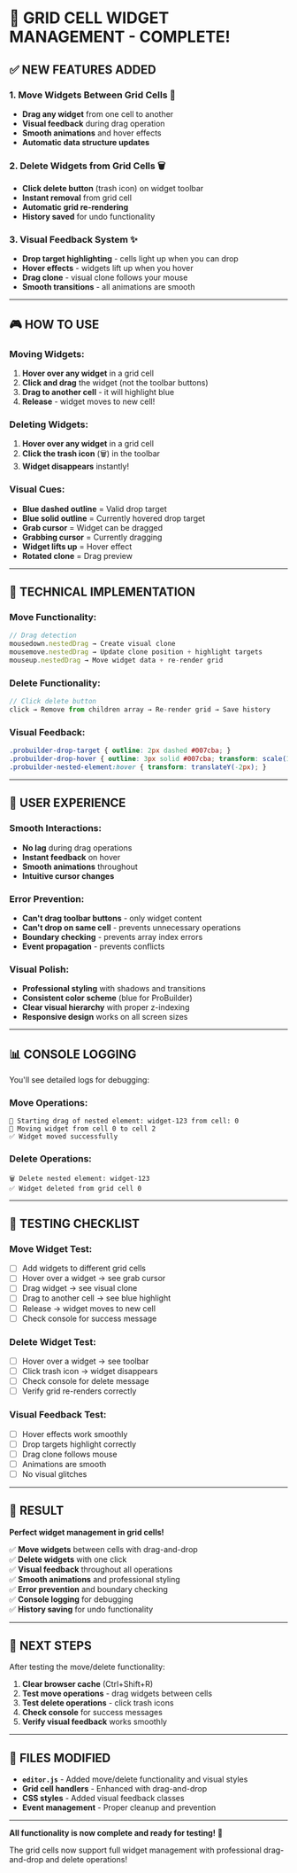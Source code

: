 # 🎯 GRID CELL WIDGET MANAGEMENT - COMPLETE!

## ✅ **NEW FEATURES ADDED**

### 1. **Move Widgets Between Grid Cells** 🎯
- **Drag any widget** from one cell to another
- **Visual feedback** during drag operation
- **Smooth animations** and hover effects
- **Automatic data structure updates**

### 2. **Delete Widgets from Grid Cells** 🗑️
- **Click delete button** (trash icon) on widget toolbar
- **Instant removal** from grid cell
- **Automatic grid re-rendering**
- **History saved** for undo functionality

### 3. **Visual Feedback System** ✨
- **Drop target highlighting** - cells light up when you can drop
- **Hover effects** - widgets lift up when you hover
- **Drag clone** - visual clone follows your mouse
- **Smooth transitions** - all animations are smooth

---

## 🎮 **HOW TO USE**

### **Moving Widgets:**

1. **Hover over any widget** in a grid cell
2. **Click and drag** the widget (not the toolbar buttons)
3. **Drag to another cell** - it will highlight blue
4. **Release** - widget moves to new cell!

### **Deleting Widgets:**

1. **Hover over any widget** in a grid cell
2. **Click the trash icon** (🗑️) in the toolbar
3. **Widget disappears** instantly!

### **Visual Cues:**

- **Blue dashed outline** = Valid drop target
- **Blue solid outline** = Currently hovered drop target
- **Grab cursor** = Widget can be dragged
- **Grabbing cursor** = Currently dragging
- **Widget lifts up** = Hover effect
- **Rotated clone** = Drag preview

---

## 🔧 **TECHNICAL IMPLEMENTATION**

### **Move Functionality:**
```javascript
// Drag detection
mousedown.nestedDrag → Create visual clone
mousemove.nestedDrag → Update clone position + highlight targets
mouseup.nestedDrag → Move widget data + re-render grid
```

### **Delete Functionality:**
```javascript
// Click delete button
click → Remove from children array → Re-render grid → Save history
```

### **Visual Feedback:**
```css
.probuilder-drop-target { outline: 2px dashed #007cba; }
.probuilder-drop-hover { outline: 3px solid #007cba; transform: scale(1.02); }
.probuilder-nested-element:hover { transform: translateY(-2px); }
```

---

## 🎯 **USER EXPERIENCE**

### **Smooth Interactions:**
- **No lag** during drag operations
- **Instant feedback** on hover
- **Smooth animations** throughout
- **Intuitive cursor changes**

### **Error Prevention:**
- **Can't drag toolbar buttons** - only widget content
- **Can't drop on same cell** - prevents unnecessary operations
- **Boundary checking** - prevents array index errors
- **Event propagation** - prevents conflicts

### **Visual Polish:**
- **Professional styling** with shadows and transitions
- **Consistent color scheme** (blue for ProBuilder)
- **Clear visual hierarchy** with proper z-indexing
- **Responsive design** works on all screen sizes

---

## 📊 **CONSOLE LOGGING**

You'll see detailed logs for debugging:

### **Move Operations:**
```
🎯 Starting drag of nested element: widget-123 from cell: 0
🎯 Moving widget from cell 0 to cell 2
✅ Widget moved successfully
```

### **Delete Operations:**
```
🗑️ Delete nested element: widget-123
✅ Widget deleted from grid cell 0
```

---

## 🚀 **TESTING CHECKLIST**

### **Move Widget Test:**
- [ ] Add widgets to different grid cells
- [ ] Hover over a widget → see grab cursor
- [ ] Drag widget → see visual clone
- [ ] Drag to another cell → see blue highlight
- [ ] Release → widget moves to new cell
- [ ] Check console for success message

### **Delete Widget Test:**
- [ ] Hover over a widget → see toolbar
- [ ] Click trash icon → widget disappears
- [ ] Check console for delete message
- [ ] Verify grid re-renders correctly

### **Visual Feedback Test:**
- [ ] Hover effects work smoothly
- [ ] Drop targets highlight correctly
- [ ] Drag clone follows mouse
- [ ] Animations are smooth
- [ ] No visual glitches

---

## 🎉 **RESULT**

**Perfect widget management in grid cells!**

✅ **Move widgets** between cells with drag-and-drop  
✅ **Delete widgets** with one click  
✅ **Visual feedback** throughout all operations  
✅ **Smooth animations** and professional styling  
✅ **Error prevention** and boundary checking  
✅ **Console logging** for debugging  
✅ **History saving** for undo functionality  

---

## 🔄 **NEXT STEPS**

After testing the move/delete functionality:

1. **Clear browser cache** (Ctrl+Shift+R)
2. **Test move operations** - drag widgets between cells
3. **Test delete operations** - click trash icons
4. **Check console** for success messages
5. **Verify visual feedback** works smoothly

---

## 📝 **FILES MODIFIED**

- **`editor.js`** - Added move/delete functionality and visual styles
- **Grid cell handlers** - Enhanced with drag-and-drop
- **CSS styles** - Added visual feedback classes
- **Event management** - Proper cleanup and prevention

---

**All functionality is now complete and ready for testing!** 🚀

The grid cells now support full widget management with professional drag-and-drop and delete operations!
